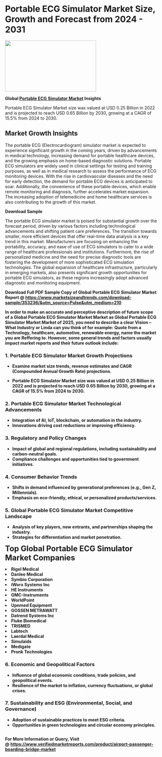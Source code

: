 <H1>Portable ECG Simulator Market Size, Growth and Forecast from 2024 - 2031</H1><img class="aligncenter size-medium wp-image-584254" src="https://thirdeyenews.in/wp-content/uploads/2024/09/Global-Market-Research-300x168.jpeg" alt="" width="300" height="168" /><p><strong>Global&nbsp;<a href="https://www.marketsizeandtrends.com/download-sample/353236/&amp;utm_source=Pulse&amp;utm_medium=210">Portable ECG Simulator Market</a> Insights</strong></p><p>Portable ECG Simulator Market size was valued at USD 0.25 Billion in 2022 and is projected to reach USD 0.65 Billion by 2030, growing at a CAGR of 15.5% from 2024 to 2030.</p><p><h2>Market Growth Insights</h2> <p>The portable ECG (Electrocardiogram) simulator market is expected to experience significant growth in the coming years, driven by advancements in medical technology, increasing demand for portable healthcare devices, and the growing emphasis on home-based diagnostic solutions. Portable ECG simulators are widely used in clinical settings for testing and training purposes, as well as in medical research to assess the performance of ECG monitoring devices. With the rise in cardiovascular diseases and the need for early detection, the demand for portable ECG devices is anticipated to soar. Additionally, the convenience of these portable devices, which enable remote monitoring and diagnosis, further accelerates market expansion. The increasing adoption of telemedicine and home healthcare services is also contributing to the growth of this market.</p> <p><strong>Download Sample</strong></p> <p>The portable ECG simulator market is poised for substantial growth over the forecast period, driven by various factors including technological advancements and shifting patient care preferences. The transition towards smaller, more efficient devices that offer real-time data analysis is a key trend in this market. Manufacturers are focusing on enhancing the portability, accuracy, and ease of use of ECG simulators to cater to a wide range of healthcare professionals and institutions. Furthermore, the rise of personalized medicine and the need for precise diagnostic tools are fostering the development of more sophisticated ECG simulation technologies. The global expansion of healthcare infrastructure, particularly in emerging markets, also presents significant growth opportunities for portable ECG simulators, as these regions increasingly adopt advanced diagnostic and monitoring equipment.</p> <p><strong></p><p><span class=""><strong>Download Full PDF Sample Copy of Global Portable ECG Simulator Market Report</strong> @ <a href="https://www.marketsizeandtrends.com/download-sample/353236/&amp;utm_source=Pulse&amp;utm_medium=210" target="_blank">https://www.marketsizeandtrends.com/download-sample/353236/&amp;utm_source=Pulse&amp;utm_medium=210</a></span></p><p>In order to make an accurate and perceptive description of future scope of a Global&nbsp;Portable ECG Simulator Market Market as Global&nbsp;Portable ECG Simulator Market Market of 2025, you need to describe a clear Vision &ndash; What Industry or Linda can you think of for example: Quote from a Technology, healthcare, automotive, renewable energy, name the market you are Reffering to. However, some general trends and factors usually impact market reports and their future outlook include:</p><h3>1.&nbsp;<strong>Portable ECG Simulator Market Growth Projections</strong></h3><ul><li>Examine market size trends, revenue estimates and CAGR (Compounded Annual Growth Rate) projections.</li><li><p>Portable ECG Simulator Market size was valued at USD 0.25 Billion in 2022 and is projected to reach USD 0.65 Billion by 2030, growing at a CAGR of 15.5% from 2024 to 2030.</p></li></ul><h3>2.&nbsp;<strong>Portable ECG Simulator Market Technological Advancements</strong></h3><ul><li>Integration of AI, IoT, blockchain, or automation in the industry.</li><li>Innovations driving cost reductions or improving efficiency.</li></ul><h3>3.&nbsp;<strong>Regulatory and Policy Changes</strong></h3><ul><li>Impact of global and regional regulations, including sustainability and carbon-neutral goals.</li><li>Compliance challenges and opportunities tied to government initiatives.</li></ul><h3>4.&nbsp;<strong>Consumer Behavior Trends</strong></h3><ul><li>Shifts in demand influenced by generational preferences (e.g., Gen Z, Millennials).</li><li>Emphasis on eco-friendly, ethical, or personalized products/services.</li></ul><h3>5.&nbsp;<strong>Global Portable ECG Simulator Market Competitive Landscape</strong></h3><ul><li>Analysis of key players, new entrants, and partnerships shaping the industry.</li><li>Strategies for differentiation and market penetration.</li></ul><p data-pm-slice="1 1 []"><span style="color: inherit; font-family: inherit; font-size: 25px;">Top Global Portable ECG Simulator Market Companies</span></p><div class="" data-test-id=""><p><li>Rigel Medical</li><li> Danlee Medical</li><li> Symbio Corporation</li><li> iWorx Systems Inc</li><li> HE Instruments</li><li> GMC-Instruments</li><li> WorldPoint</li><li> Upnmed Equipment</li><li> GOSSEN METRAWATT</li><li> Datrend Systems Inc</li><li> Fluke Biomedical</li><li> TRISMED</li><li> Labtech</li><li> Laerdal Medical</li><li> Simulaids</li><li> Medigate</li><li> Pronk Technologies</li></p></div><h3>6.&nbsp;<strong>Economic and Geopolitical Factors</strong></h3><ul><li>Influence of global economic conditions, trade policies, and geopolitical events.</li><li>Resilience of the market to inflation, currency fluctuations, or global crises.</li></ul><h3>7.&nbsp;<strong>Sustainability and ESG (Environmental, Social, and Governance)</strong></h3><ul><li>Adoption of sustainable practices to meet ESG criteria.</li><li>Opportunities in green technologies and circular economy principles.</li></ul><h2><strong style="font-size: 14px;">For More Information or Query, Visit @&nbsp;</strong><a style="background-color: #ffffff; font-size: 14px;" href="https://www.marketsizeandtrends.com/report/portable-ecg-simulator-market/" target="_blank">https://www.verifiedmarketreports.com/product/airport-passenger-boarding-bridge-market</a></h2>
